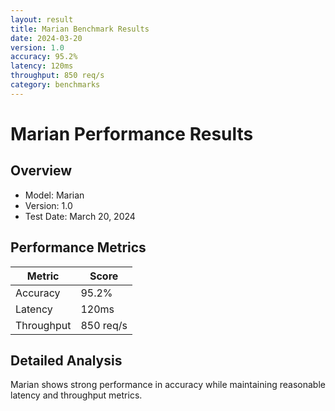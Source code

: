 ```yaml
---
layout: result
title: Marian Benchmark Results
date: 2024-03-20
version: 1.0
accuracy: 95.2%
latency: 120ms
throughput: 850 req/s
category: benchmarks
---
```


# Marian Performance Results

## Overview
- Model: Marian
- Version: 1.0
- Test Date: March 20, 2024

## Performance Metrics

| Metric | Score |
|--------|-------|
| Accuracy | 95.2% |
| Latency | 120ms |
| Throughput | 850 req/s |

## Detailed Analysis
Marian shows strong performance in accuracy while maintaining reasonable latency and throughput metrics. 